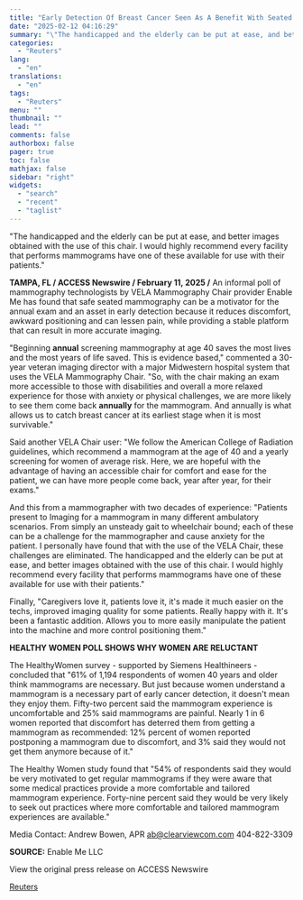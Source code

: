 ```yaml
---
title: "Early Detection Of Breast Cancer Seen As A Benefit With Seated Option in the VELA Mammography Chair, Enable Me Finds in Technologist Survey"
date: "2025-02-12 04:16:29"
summary: "\"The handicapped and the elderly can be put at ease, and better images obtained with the use of this chair. I would highly recommend every facility that performs mammograms have one of these available for use with their patients.\"TAMPA, FL / ACCESS Newswire / February 11, 2025 / An informal..."
categories:
  - "Reuters"
lang:
  - "en"
translations:
  - "en"
tags:
  - "Reuters"
menu: ""
thumbnail: ""
lead: ""
comments: false
authorbox: false
pager: true
toc: false
mathjax: false
sidebar: "right"
widgets:
  - "search"
  - "recent"
  - "taglist"
---
```


"The handicapped and the elderly can be put at ease, and better images obtained with the use of this chair. I would highly recommend every facility that performs mammograms have one of these available for use with their patients."

**TAMPA, FL / ACCESS Newswire / February 11, 2025 /** An informal poll of mammography technologists by VELA Mammography Chair provider Enable Me has found that safe seated mammography can be a motivator for the annual exam and an asset in early detection because it reduces discomfort, awkward positioning and can lessen pain, while providing a stable platform that can result in more accurate imaging.

"Beginning **annual** screening mammography at age 40 saves the most lives and the most years of life saved. This is evidence based," commented a 30-year veteran imaging director with a major Midwestern hospital system that uses the VELA Mammography Chair. "So, with the chair making an exam more accessible to those with disabilities and overall a more relaxed experience for those with anxiety or physical challenges, we are more likely to see them come back **annually** for the mammogram. And annually is what allows us to catch breast cancer at its earliest stage when it is most survivable."

Said another VELA Chair user: "We follow the American College of Radiation guidelines, which recommend a mammogram at the age of 40 and a yearly screening for women of average risk. Here, we are hopeful with the advantage of having an accessible chair for comfort and ease for the patient, we can have more people come back, year after year, for their exams."

And this from a mammographer with two decades of experience: "Patients present to Imaging for a mammogram in many different ambulatory scenarios. From simply an unsteady gait to wheelchair bound; each of these can be a challenge for the mammographer and cause anxiety for the patient. I personally have found that with the use of the VELA Chair, these challenges are eliminated. The handicapped and the elderly can be put at ease, and better images obtained with the use of this chair. I would highly recommend every facility that performs mammograms have one of these available for use with their patients."

Finally, "Caregivers love it, patients love it, it's made it much easier on the techs, improved imaging quality for some patients. Really happy with it. It's been a fantastic addition. Allows you to more easily manipulate the patient into the machine and more control positioning them."

**HEALTHY WOMEN POLL SHOWS WHY WOMEN ARE RELUCTANT**

The HealthyWomen survey - supported by Siemens Healthineers - concluded that "61% of 1,194 respondents of women 40 years and older think mammograms are necessary. But just because women understand a mammogram is a necessary part of early cancer detection, it doesn't mean they enjoy them. Fifty-two percent said the mammogram experience is uncomfortable and 25% said mammograms are painful. Nearly 1 in 6 women reported that discomfort has deterred them from getting a mammogram as recommended: 12% percent of women reported postponing a mammogram due to discomfort, and 3% said they would not get them anymore because of it."

The Healthy Women study found that "54% of respondents said they would be very motivated to get regular mammograms if they were aware that some medical practices provide a more comfortable and tailored mammogram experience. Forty-nine percent said they would be very likely to seek out practices where more comfortable and tailored mammogram experiences are available."

Media Contact: Andrew Bowen, APR ab@clearviewcom.com 404-822-3309

**SOURCE:** Enable Me LLC

View the original press release on ACCESS Newswire

[Reuters](https://www.tradingview.com/news/reuters.com,2025-02-11:newsml_ACSkmztka:0/)
